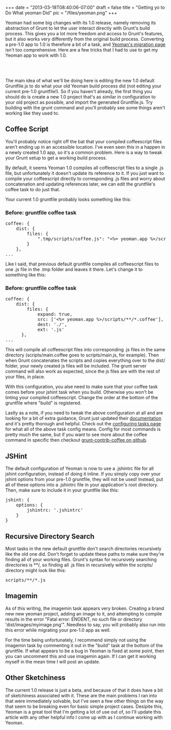 
+++
date = "2013-03-18T08:40:06-07:00"
draft = false
title = "Getting yo to Do What yeoman Did"
pic = "/files/yeoman.png"
+++

<p>
Yeoman had some big changes with its 1.0 release, namely removing its abstraction of Grunt to let the user interact directly with Grunt's build process.  This gives you a lot more freedom and access to Grunt's features, but it also works very differently from the original build process.  Converting a pre-1.0 app to 1.0 is therefore a bit of a task, and <a href="http://yeoman.io/migrate.html">Yeoman's migration page</a> isn't too comprehensive.  Here are a few tricks that I had to use to get my Yeoman app to work with 1.0.
</p>
<br /><br />
<p>
The main idea of what we'll be doing here is editing the new 1.0 default Gruntfile.js to do what your old Yeoman build process did (not editing your current pre-1.0 gruntfile!).  So if you haven't already, the first thing you should do is create a new 1.0 project that's as similar in configuration to your old project as possible, and import the generated Gruntfile.js.  Try building with the <span class="code">grunt</span> command and you'll probably see some things aren't working like they used to.
</p>
<h2>Coffee Script</h2>
<p>
You'll probably notice right off the bat that your compiled coffeescript files aren't ending up in an accessible location.  I've even seen this in a happen in a newly created 1.0 app, so it's a common problem.  Here is a way to tweak your Grunt setup to get a working build process.
</p>
<p>
By default, it seems Yeoman 1.0 compiles all coffeescript files to a single .js file, but unfortunately it doesn't update its reference to it.  If you just want to compile your coffeescript directly to corresponding .js files and worry about concatenation and updating references later, we can edit the gruntfile's coffee task to do just that.
</p>
<p>
Your current 1.0 gruntfile probably looks something like this:
</p>
<h3>Before: gruntfile coffee task</h3>
<pre class="code">
coffee: {
    dist: {
        files: {
            ".tmp/scripts/coffee.js": "&lt;%= yeoman.app %&gt;/scripts/**/*.coffee"
        }
    },
...
</pre>
<p>
Like I said, that previous default gruntfile compiles all coffeescript files to one .js file in the .tmp folder and leaves it there.  Let's change it to something like this:
</p>
<h3>Before: gruntfile coffee task</h3>
<pre class="code">
coffee: {
    dist: {
        files: {
            expand: true,
            src: ['&lt;%= yeoman.app %&gt;/scripts/**/*.coffee'],
            dest: './',
            ext: '.js'
      },
...
</pre>
<p>
This will compile all coffeescript files into corresponding .js files in the same directory (scripts/main.coffee goes to scripts/main.js, for example).  Then when Grunt concatenates the scripts and copies everything over to the dist/ folder, your newly created js files will be included.  The <span class="code">grunt server</script> command will also work as expected, since the js files are with the rest of your files, in place.
</p>
<p>
With this configuration, you alse need to make sure that your coffee task comes before your jshint task when you build.  Otherwise you won't be linting your compiled coffeescript.  Change the order at the bottom of the gruntfile where "build" is registered.
</p>
<p>
Lastly as a note, if you need to tweak the above configuration at all and are looking for a bit of extra guidance, Grunt just updated their <a href="http://gruntjs.com/getting-started">documentation</a> and it's pretty thorough and helpful.  Check out the <a href="http://gruntjs.com/configuring-tasks">configuring tasks page</a> for what all of the above task config means.  Config for most commands is pretty much the same, but if you want to see more about the coffee command in specific then checkout <a href="https://github.com/gruntjs/grunt-contrib-coffee">grunt-contrib-coffee on github</a>.
</p>

<h2>JSHint</h2>
<p>
The default configuration of Yeoman is now to use a .jshintrc file for all jshint configuration, instead of doing it inline.  If you simply copy over your jshint options from your pre-1.0 gruntfile, they will not be used!  Instead, put all of these options into a .jshintrc file in your application's root directory.  Then, make sure to include it in your gruntfile like this:
</p>
<pre class="code">
jshint: {
    options: {
        jshintrc: '.jshintrc'
    }
}
</pre>
<h2>Recursive Directory Search</h2>
<p>
Most tasks in the new default gruntfile don't search directories recursively like the old one did.  Don't forget to update these paths to make sure they're finding all of your working files.  Grunt's syntax for recursively searching directories is <span class="code">**/</span>, so finding all .js files in recursively within the scripts/ directory might look like this:
</p>
<pre class="code">
scripts/**/*.js
</pre>
<h2>Imagemin</h2>
<p>
As of this writing, the imagemin task appears very broken.  Creating a brand new new yeoman project, adding an image to it, and attempting to compile results in the error "Fatal error: ENOENT, no such file or directory 'dist/images/myimage.png'".  Needless to say, you will probably also run into this error while migrating your pre-1.0 app as well.
</p>
<p>
For the time being unfortunately, I recommend simply not using the imagemin task by commenting it out in the "build" task at the bottom of the gruntfile.  If what appears to be a bug in Yeoman is fixed at some point, then you can uncomment this and use imagemin again.  If I can get it working myself in the mean time I will post an update.
</p>
<h2>Other Sketchiness</h2>
<p>
The current 1.0 release is just a beta, and because of that it does have a bit of sketchiness associated with it.  These are the main problems I ran into that were immediately solvable, but I've seen a few other things on the way that seem to be breaking even for basic simple project cases.  Desipite this, Yeoman is a great tool that I'm getting a lot of use out of, so I'll update this article with any other helpful info I come up with as I continue working with Yeoman.
</p>